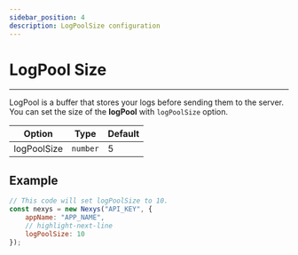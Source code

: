 ```yaml
---
sidebar_position: 4
description: LogPoolSize configuration
---
```


# LogPool Size

---

LogPool is a buffer that stores your logs before sending them to the server. You can set the size of the **logPool** with `logPoolSize` option.

| Option | Type | Default |
| --- | --- | --- |
| logPoolSize | `number` | 5 |

## Example

```javascript
// This code will set logPoolSize to 10.
const nexys = new Nexys("API_KEY", { 
    appName: "APP_NAME",
    // highlight-next-line 
    logPoolSize: 10 
});
```
